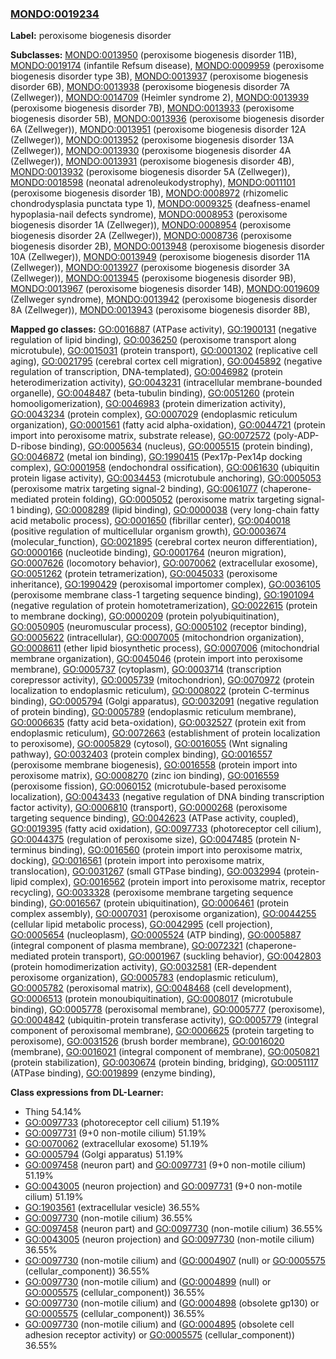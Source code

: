 
### [MONDO:0019234](http://purl.obolibrary.org/obo/MONDO_0019234)
**Label:** peroxisome biogenesis disorder

**Subclasses:** [MONDO:0013950](http://purl.obolibrary.org/obo/MONDO_0013950) (peroxisome biogenesis disorder 11B), [MONDO:0019174](http://purl.obolibrary.org/obo/MONDO_0019174) (infantile Refsum disease), [MONDO:0009959](http://purl.obolibrary.org/obo/MONDO_0009959) (peroxisome biogenesis disorder type 3B), [MONDO:0013937](http://purl.obolibrary.org/obo/MONDO_0013937) (peroxisome biogenesis disorder 6B), [MONDO:0013938](http://purl.obolibrary.org/obo/MONDO_0013938) (peroxisome biogenesis disorder 7A (Zellweger)), [MONDO:0014709](http://purl.obolibrary.org/obo/MONDO_0014709) (Heimler syndrome 2), [MONDO:0013939](http://purl.obolibrary.org/obo/MONDO_0013939) (peroxisome biogenesis disorder 7B), [MONDO:0013933](http://purl.obolibrary.org/obo/MONDO_0013933) (peroxisome biogenesis disorder 5B), [MONDO:0013936](http://purl.obolibrary.org/obo/MONDO_0013936) (peroxisome biogenesis disorder 6A (Zellweger)), [MONDO:0013951](http://purl.obolibrary.org/obo/MONDO_0013951) (peroxisome biogenesis disorder 12A (Zellweger)), [MONDO:0013952](http://purl.obolibrary.org/obo/MONDO_0013952) (peroxisome biogenesis disorder 13A (Zellweger)), [MONDO:0013930](http://purl.obolibrary.org/obo/MONDO_0013930) (peroxisome biogenesis disorder 4A (Zellweger)), [MONDO:0013931](http://purl.obolibrary.org/obo/MONDO_0013931) (peroxisome biogenesis disorder 4B), [MONDO:0013932](http://purl.obolibrary.org/obo/MONDO_0013932) (peroxisome biogenesis disorder 5A (Zellweger)), [MONDO:0018598](http://purl.obolibrary.org/obo/MONDO_0018598) (neonatal adrenoleukodystrophy), [MONDO:0011101](http://purl.obolibrary.org/obo/MONDO_0011101) (peroxisome biogenesis disorder 1B), [MONDO:0008972](http://purl.obolibrary.org/obo/MONDO_0008972) (rhizomelic chondrodysplasia punctata type 1), [MONDO:0009325](http://purl.obolibrary.org/obo/MONDO_0009325) (deafness-enamel hypoplasia-nail defects syndrome), [MONDO:0008953](http://purl.obolibrary.org/obo/MONDO_0008953) (peroxisome biogenesis disorder 1A (Zellweger)), [MONDO:0008954](http://purl.obolibrary.org/obo/MONDO_0008954) (peroxisome biogenesis disorder 2A (Zellweger)), [MONDO:0008736](http://purl.obolibrary.org/obo/MONDO_0008736) (peroxisome biogenesis disorder 2B), [MONDO:0013948](http://purl.obolibrary.org/obo/MONDO_0013948) (peroxisome biogenesis disorder 10A (Zellweger)), [MONDO:0013949](http://purl.obolibrary.org/obo/MONDO_0013949) (peroxisome biogenesis disorder 11A (Zellweger)), [MONDO:0013927](http://purl.obolibrary.org/obo/MONDO_0013927) (peroxisome biogenesis disorder 3A (Zellweger)), [MONDO:0013945](http://purl.obolibrary.org/obo/MONDO_0013945) (peroxisome biogenesis disorder 9B), [MONDO:0013967](http://purl.obolibrary.org/obo/MONDO_0013967) (peroxisome biogenesis disorder 14B), [MONDO:0019609](http://purl.obolibrary.org/obo/MONDO_0019609) (Zellweger syndrome), [MONDO:0013942](http://purl.obolibrary.org/obo/MONDO_0013942) (peroxisome biogenesis disorder 8A (Zellweger)), [MONDO:0013943](http://purl.obolibrary.org/obo/MONDO_0013943) (peroxisome biogenesis disorder 8B), 

**Mapped go classes:** [GO:0016887](http://purl.obolibrary.org/obo/GO_0016887) (ATPase activity), [GO:1900131](http://purl.obolibrary.org/obo/GO_1900131) (negative regulation of lipid binding), [GO:0036250](http://purl.obolibrary.org/obo/GO_0036250) (peroxisome transport along microtubule), [GO:0015031](http://purl.obolibrary.org/obo/GO_0015031) (protein transport), [GO:0001302](http://purl.obolibrary.org/obo/GO_0001302) (replicative cell aging), [GO:0021795](http://purl.obolibrary.org/obo/GO_0021795) (cerebral cortex cell migration), [GO:0045892](http://purl.obolibrary.org/obo/GO_0045892) (negative regulation of transcription, DNA-templated), [GO:0046982](http://purl.obolibrary.org/obo/GO_0046982) (protein heterodimerization activity), [GO:0043231](http://purl.obolibrary.org/obo/GO_0043231) (intracellular membrane-bounded organelle), [GO:0048487](http://purl.obolibrary.org/obo/GO_0048487) (beta-tubulin binding), [GO:0051260](http://purl.obolibrary.org/obo/GO_0051260) (protein homooligomerization), [GO:0046983](http://purl.obolibrary.org/obo/GO_0046983) (protein dimerization activity), [GO:0043234](http://purl.obolibrary.org/obo/GO_0043234) (protein complex), [GO:0007029](http://purl.obolibrary.org/obo/GO_0007029) (endoplasmic reticulum organization), [GO:0001561](http://purl.obolibrary.org/obo/GO_0001561) (fatty acid alpha-oxidation), [GO:0044721](http://purl.obolibrary.org/obo/GO_0044721) (protein import into peroxisome matrix, substrate release), [GO:0072572](http://purl.obolibrary.org/obo/GO_0072572) (poly-ADP-D-ribose binding), [GO:0005634](http://purl.obolibrary.org/obo/GO_0005634) (nucleus), [GO:0005515](http://purl.obolibrary.org/obo/GO_0005515) (protein binding), [GO:0046872](http://purl.obolibrary.org/obo/GO_0046872) (metal ion binding), [GO:1990415](http://purl.obolibrary.org/obo/GO_1990415) (Pex17p-Pex14p docking complex), [GO:0001958](http://purl.obolibrary.org/obo/GO_0001958) (endochondral ossification), [GO:0061630](http://purl.obolibrary.org/obo/GO_0061630) (ubiquitin protein ligase activity), [GO:0034453](http://purl.obolibrary.org/obo/GO_0034453) (microtubule anchoring), [GO:0005053](http://purl.obolibrary.org/obo/GO_0005053) (peroxisome matrix targeting signal-2 binding), [GO:0061077](http://purl.obolibrary.org/obo/GO_0061077) (chaperone-mediated protein folding), [GO:0005052](http://purl.obolibrary.org/obo/GO_0005052) (peroxisome matrix targeting signal-1 binding), [GO:0008289](http://purl.obolibrary.org/obo/GO_0008289) (lipid binding), [GO:0000038](http://purl.obolibrary.org/obo/GO_0000038) (very long-chain fatty acid metabolic process), [GO:0001650](http://purl.obolibrary.org/obo/GO_0001650) (fibrillar center), [GO:0040018](http://purl.obolibrary.org/obo/GO_0040018) (positive regulation of multicellular organism growth), [GO:0003674](http://purl.obolibrary.org/obo/GO_0003674) (molecular_function), [GO:0021895](http://purl.obolibrary.org/obo/GO_0021895) (cerebral cortex neuron differentiation), [GO:0000166](http://purl.obolibrary.org/obo/GO_0000166) (nucleotide binding), [GO:0001764](http://purl.obolibrary.org/obo/GO_0001764) (neuron migration), [GO:0007626](http://purl.obolibrary.org/obo/GO_0007626) (locomotory behavior), [GO:0070062](http://purl.obolibrary.org/obo/GO_0070062) (extracellular exosome), [GO:0051262](http://purl.obolibrary.org/obo/GO_0051262) (protein tetramerization), [GO:0045033](http://purl.obolibrary.org/obo/GO_0045033) (peroxisome inheritance), [GO:1990429](http://purl.obolibrary.org/obo/GO_1990429) (peroxisomal importomer complex), [GO:0036105](http://purl.obolibrary.org/obo/GO_0036105) (peroxisome membrane class-1 targeting sequence binding), [GO:1901094](http://purl.obolibrary.org/obo/GO_1901094) (negative regulation of protein homotetramerization), [GO:0022615](http://purl.obolibrary.org/obo/GO_0022615) (protein to membrane docking), [GO:0000209](http://purl.obolibrary.org/obo/GO_0000209) (protein polyubiquitination), [GO:0050905](http://purl.obolibrary.org/obo/GO_0050905) (neuromuscular process), [GO:0005102](http://purl.obolibrary.org/obo/GO_0005102) (receptor binding), [GO:0005622](http://purl.obolibrary.org/obo/GO_0005622) (intracellular), [GO:0007005](http://purl.obolibrary.org/obo/GO_0007005) (mitochondrion organization), [GO:0008611](http://purl.obolibrary.org/obo/GO_0008611) (ether lipid biosynthetic process), [GO:0007006](http://purl.obolibrary.org/obo/GO_0007006) (mitochondrial membrane organization), [GO:0045046](http://purl.obolibrary.org/obo/GO_0045046) (protein import into peroxisome membrane), [GO:0005737](http://purl.obolibrary.org/obo/GO_0005737) (cytoplasm), [GO:0003714](http://purl.obolibrary.org/obo/GO_0003714) (transcription corepressor activity), [GO:0005739](http://purl.obolibrary.org/obo/GO_0005739) (mitochondrion), [GO:0070972](http://purl.obolibrary.org/obo/GO_0070972) (protein localization to endoplasmic reticulum), [GO:0008022](http://purl.obolibrary.org/obo/GO_0008022) (protein C-terminus binding), [GO:0005794](http://purl.obolibrary.org/obo/GO_0005794) (Golgi apparatus), [GO:0032091](http://purl.obolibrary.org/obo/GO_0032091) (negative regulation of protein binding), [GO:0005789](http://purl.obolibrary.org/obo/GO_0005789) (endoplasmic reticulum membrane), [GO:0006635](http://purl.obolibrary.org/obo/GO_0006635) (fatty acid beta-oxidation), [GO:0032527](http://purl.obolibrary.org/obo/GO_0032527) (protein exit from endoplasmic reticulum), [GO:0072663](http://purl.obolibrary.org/obo/GO_0072663) (establishment of protein localization to peroxisome), [GO:0005829](http://purl.obolibrary.org/obo/GO_0005829) (cytosol), [GO:0016055](http://purl.obolibrary.org/obo/GO_0016055) (Wnt signaling pathway), [GO:0032403](http://purl.obolibrary.org/obo/GO_0032403) (protein complex binding), [GO:0016557](http://purl.obolibrary.org/obo/GO_0016557) (peroxisome membrane biogenesis), [GO:0016558](http://purl.obolibrary.org/obo/GO_0016558) (protein import into peroxisome matrix), [GO:0008270](http://purl.obolibrary.org/obo/GO_0008270) (zinc ion binding), [GO:0016559](http://purl.obolibrary.org/obo/GO_0016559) (peroxisome fission), [GO:0060152](http://purl.obolibrary.org/obo/GO_0060152) (microtubule-based peroxisome localization), [GO:0043433](http://purl.obolibrary.org/obo/GO_0043433) (negative regulation of DNA binding transcription factor activity), [GO:0006810](http://purl.obolibrary.org/obo/GO_0006810) (transport), [GO:0000268](http://purl.obolibrary.org/obo/GO_0000268) (peroxisome targeting sequence binding), [GO:0042623](http://purl.obolibrary.org/obo/GO_0042623) (ATPase activity, coupled), [GO:0019395](http://purl.obolibrary.org/obo/GO_0019395) (fatty acid oxidation), [GO:0097733](http://purl.obolibrary.org/obo/GO_0097733) (photoreceptor cell cilium), [GO:0044375](http://purl.obolibrary.org/obo/GO_0044375) (regulation of peroxisome size), [GO:0047485](http://purl.obolibrary.org/obo/GO_0047485) (protein N-terminus binding), [GO:0016560](http://purl.obolibrary.org/obo/GO_0016560) (protein import into peroxisome matrix, docking), [GO:0016561](http://purl.obolibrary.org/obo/GO_0016561) (protein import into peroxisome matrix, translocation), [GO:0031267](http://purl.obolibrary.org/obo/GO_0031267) (small GTPase binding), [GO:0032994](http://purl.obolibrary.org/obo/GO_0032994) (protein-lipid complex), [GO:0016562](http://purl.obolibrary.org/obo/GO_0016562) (protein import into peroxisome matrix, receptor recycling), [GO:0033328](http://purl.obolibrary.org/obo/GO_0033328) (peroxisome membrane targeting sequence binding), [GO:0016567](http://purl.obolibrary.org/obo/GO_0016567) (protein ubiquitination), [GO:0006461](http://purl.obolibrary.org/obo/GO_0006461) (protein complex assembly), [GO:0007031](http://purl.obolibrary.org/obo/GO_0007031) (peroxisome organization), [GO:0044255](http://purl.obolibrary.org/obo/GO_0044255) (cellular lipid metabolic process), [GO:0042995](http://purl.obolibrary.org/obo/GO_0042995) (cell projection), [GO:0005654](http://purl.obolibrary.org/obo/GO_0005654) (nucleoplasm), [GO:0005524](http://purl.obolibrary.org/obo/GO_0005524) (ATP binding), [GO:0005887](http://purl.obolibrary.org/obo/GO_0005887) (integral component of plasma membrane), [GO:0072321](http://purl.obolibrary.org/obo/GO_0072321) (chaperone-mediated protein transport), [GO:0001967](http://purl.obolibrary.org/obo/GO_0001967) (suckling behavior), [GO:0042803](http://purl.obolibrary.org/obo/GO_0042803) (protein homodimerization activity), [GO:0032581](http://purl.obolibrary.org/obo/GO_0032581) (ER-dependent peroxisome organization), [GO:0005783](http://purl.obolibrary.org/obo/GO_0005783) (endoplasmic reticulum), [GO:0005782](http://purl.obolibrary.org/obo/GO_0005782) (peroxisomal matrix), [GO:0048468](http://purl.obolibrary.org/obo/GO_0048468) (cell development), [GO:0006513](http://purl.obolibrary.org/obo/GO_0006513) (protein monoubiquitination), [GO:0008017](http://purl.obolibrary.org/obo/GO_0008017) (microtubule binding), [GO:0005778](http://purl.obolibrary.org/obo/GO_0005778) (peroxisomal membrane), [GO:0005777](http://purl.obolibrary.org/obo/GO_0005777) (peroxisome), [GO:0004842](http://purl.obolibrary.org/obo/GO_0004842) (ubiquitin-protein transferase activity), [GO:0005779](http://purl.obolibrary.org/obo/GO_0005779) (integral component of peroxisomal membrane), [GO:0006625](http://purl.obolibrary.org/obo/GO_0006625) (protein targeting to peroxisome), [GO:0031526](http://purl.obolibrary.org/obo/GO_0031526) (brush border membrane), [GO:0016020](http://purl.obolibrary.org/obo/GO_0016020) (membrane), [GO:0016021](http://purl.obolibrary.org/obo/GO_0016021) (integral component of membrane), [GO:0050821](http://purl.obolibrary.org/obo/GO_0050821) (protein stabilization), [GO:0030674](http://purl.obolibrary.org/obo/GO_0030674) (protein binding, bridging), [GO:0051117](http://purl.obolibrary.org/obo/GO_0051117) (ATPase binding), [GO:0019899](http://purl.obolibrary.org/obo/GO_0019899) (enzyme binding), 

**Class expressions from DL-Learner:**

- Thing 54.14%
- [GO:0097733](http://purl.obolibrary.org/obo/GO_0097733) (photoreceptor cell cilium) 51.19%
- [GO:0097731](http://purl.obolibrary.org/obo/GO_0097731) (9+0 non-motile cilium) 51.19%
- [GO:0070062](http://purl.obolibrary.org/obo/GO_0070062) (extracellular exosome) 51.19%
- [GO:0005794](http://purl.obolibrary.org/obo/GO_0005794) (Golgi apparatus) 51.19%
- [GO:0097458](http://purl.obolibrary.org/obo/GO_0097458) (neuron part) and [GO:0097731](http://purl.obolibrary.org/obo/GO_0097731) (9+0 non-motile cilium) 51.19%
- [GO:0043005](http://purl.obolibrary.org/obo/GO_0043005) (neuron projection) and [GO:0097731](http://purl.obolibrary.org/obo/GO_0097731) (9+0 non-motile cilium) 51.19%
- [GO:1903561](http://purl.obolibrary.org/obo/GO_1903561) (extracellular vesicle) 36.55%
- [GO:0097730](http://purl.obolibrary.org/obo/GO_0097730) (non-motile cilium) 36.55%
- [GO:0097458](http://purl.obolibrary.org/obo/GO_0097458) (neuron part) and [GO:0097730](http://purl.obolibrary.org/obo/GO_0097730) (non-motile cilium) 36.55%
- [GO:0043005](http://purl.obolibrary.org/obo/GO_0043005) (neuron projection) and [GO:0097730](http://purl.obolibrary.org/obo/GO_0097730) (non-motile cilium) 36.55%
- [GO:0097730](http://purl.obolibrary.org/obo/GO_0097730) (non-motile cilium) and ([GO:0004907](http://purl.obolibrary.org/obo/GO_0004907) (null) or [GO:0005575](http://purl.obolibrary.org/obo/GO_0005575) (cellular_component)) 36.55%
- [GO:0097730](http://purl.obolibrary.org/obo/GO_0097730) (non-motile cilium) and ([GO:0004899](http://purl.obolibrary.org/obo/GO_0004899) (null) or [GO:0005575](http://purl.obolibrary.org/obo/GO_0005575) (cellular_component)) 36.55%
- [GO:0097730](http://purl.obolibrary.org/obo/GO_0097730) (non-motile cilium) and ([GO:0004898](http://purl.obolibrary.org/obo/GO_0004898) (obsolete gp130) or [GO:0005575](http://purl.obolibrary.org/obo/GO_0005575) (cellular_component)) 36.55%
- [GO:0097730](http://purl.obolibrary.org/obo/GO_0097730) (non-motile cilium) and ([GO:0004895](http://purl.obolibrary.org/obo/GO_0004895) (obsolete cell adhesion receptor activity) or [GO:0005575](http://purl.obolibrary.org/obo/GO_0005575) (cellular_component)) 36.55%


